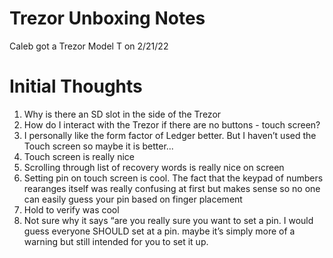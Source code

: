 # Trezor Unboxing Notes

Caleb got a Trezor Model T on 2/21/22

# Initial Thoughts

1. Why is there an SD slot in the side of the Trezor
2. How do I interact with the Trezor if there are no buttons - touch screen?
3. I personally like the form factor of Ledger better. But I haven’t used the Touch screen so maybe it is better...
4. Touch screen is really nice
5. Scrolling through list of recovery words is really nice on screen
6. Setting pin on touch screen is cool.  The fact that the keypad of numbers rearanges itself was really confusing at first but makes sense so no one can easily guess your pin based on finger placement
7. Hold to verify was cool
8. Not sure why it says “are you really sure you want to set a pin. I would guess everyone SHOULD set at a pin.  maybe it’s simply more of a warning but still intended for you to set it up.
